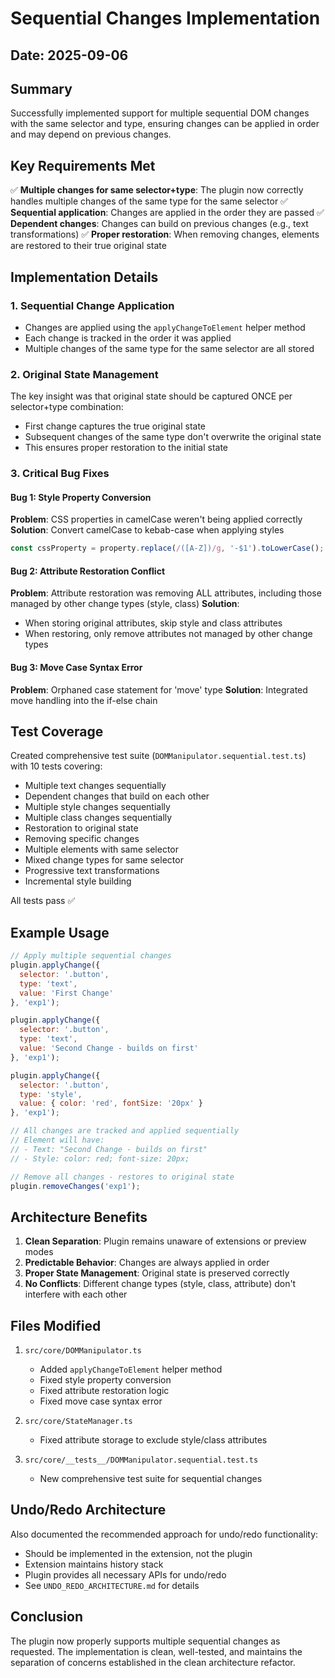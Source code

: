 # Sequential Changes Implementation

## Date: 2025-09-06

## Summary
Successfully implemented support for multiple sequential DOM changes with the same selector and type, ensuring changes can be applied in order and may depend on previous changes.

## Key Requirements Met

✅ **Multiple changes for same selector+type**: The plugin now correctly handles multiple changes of the same type for the same selector
✅ **Sequential application**: Changes are applied in the order they are passed
✅ **Dependent changes**: Changes can build on previous changes (e.g., text transformations)
✅ **Proper restoration**: When removing changes, elements are restored to their true original state

## Implementation Details

### 1. Sequential Change Application
- Changes are applied using the `applyChangeToElement` helper method
- Each change is tracked in the order it was applied
- Multiple changes of the same type for the same selector are all stored

### 2. Original State Management
The key insight was that original state should be captured ONCE per selector+type combination:
- First change captures the true original state
- Subsequent changes of the same type don't overwrite the original state
- This ensures proper restoration to the initial state

### 3. Critical Bug Fixes

#### Bug 1: Style Property Conversion
**Problem**: CSS properties in camelCase weren't being applied correctly
**Solution**: Convert camelCase to kebab-case when applying styles
```typescript
const cssProperty = property.replace(/([A-Z])/g, '-$1').toLowerCase();
```

#### Bug 2: Attribute Restoration Conflict
**Problem**: Attribute restoration was removing ALL attributes, including those managed by other change types (style, class)
**Solution**: 
- When storing original attributes, skip style and class attributes
- When restoring, only remove attributes not managed by other change types

#### Bug 3: Move Case Syntax Error
**Problem**: Orphaned case statement for 'move' type
**Solution**: Integrated move handling into the if-else chain

## Test Coverage

Created comprehensive test suite (`DOMManipulator.sequential.test.ts`) with 10 tests covering:
- Multiple text changes sequentially
- Dependent changes that build on each other
- Multiple style changes sequentially
- Multiple class changes sequentially
- Restoration to original state
- Removing specific changes
- Multiple elements with same selector
- Mixed change types for same selector
- Progressive text transformations
- Incremental style building

All tests pass ✅

## Example Usage

```javascript
// Apply multiple sequential changes
plugin.applyChange({
  selector: '.button',
  type: 'text',
  value: 'First Change'
}, 'exp1');

plugin.applyChange({
  selector: '.button',
  type: 'text',
  value: 'Second Change - builds on first'
}, 'exp1');

plugin.applyChange({
  selector: '.button',
  type: 'style',
  value: { color: 'red', fontSize: '20px' }
}, 'exp1');

// All changes are tracked and applied sequentially
// Element will have:
// - Text: "Second Change - builds on first"
// - Style: color: red; font-size: 20px;

// Remove all changes - restores to original state
plugin.removeChanges('exp1');
```

## Architecture Benefits

1. **Clean Separation**: Plugin remains unaware of extensions or preview modes
2. **Predictable Behavior**: Changes are always applied in order
3. **Proper State Management**: Original state is preserved correctly
4. **No Conflicts**: Different change types (style, class, attribute) don't interfere with each other

## Files Modified

1. `src/core/DOMManipulator.ts`
   - Added `applyChangeToElement` helper method
   - Fixed style property conversion
   - Fixed attribute restoration logic
   - Fixed move case syntax error

2. `src/core/StateManager.ts`
   - Fixed attribute storage to exclude style/class attributes

3. `src/core/__tests__/DOMManipulator.sequential.test.ts`
   - New comprehensive test suite for sequential changes

## Undo/Redo Architecture

Also documented the recommended approach for undo/redo functionality:
- Should be implemented in the extension, not the plugin
- Extension maintains history stack
- Plugin provides all necessary APIs for undo/redo
- See `UNDO_REDO_ARCHITECTURE.md` for details

## Conclusion

The plugin now properly supports multiple sequential changes as requested. The implementation is clean, well-tested, and maintains the separation of concerns established in the clean architecture refactor.